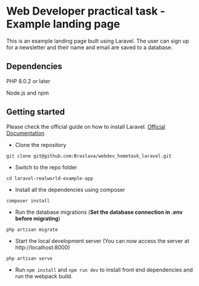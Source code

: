 # Web Developer practical task - Example landing page

This is an example landing page built using Laravel. The user can sign up for a newsletter and their name and email are saved to a database.

## Dependencies

PHP 8.0.2 or later

Node.js and npm

## Getting started

Please check the official guide on how to install Laravel. [Official Documentation](https://laravel.com/docs/9.x)

-   Clone the repository

`git clone git@github.com:Braslava/webdev_hometask_laravel.git`

-   Switch to the repo folder

`cd laravel-realworld-example-app`

-   Install all the dependencies using composer

`composer install`

-   Run the database migrations (**Set the database connection in .env before migrating**)

`php artisan migrate`

-   Start the local development server (You can now access the server at http://localhost:8000)

`php artisan serve`

-   Run `npm install` and `npm run dev` to install front end dependencies and run the webpack build.
